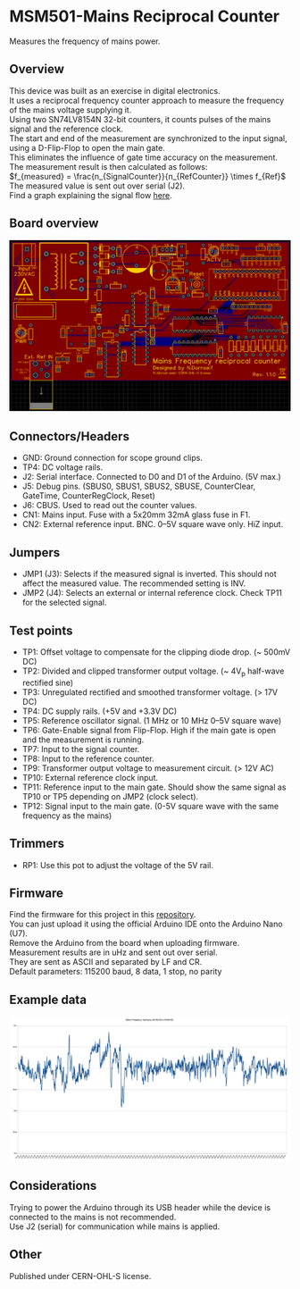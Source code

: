 # MSM501-Mains Reciprocal Counter
Measures the frequency of mains power.  

## Overview
This device was built as an exercise in digital electronics.  
It uses a reciprocal frequency counter approach to measure the frequency of the mains voltage supplying it.   
Using two SN74LV8154N 32-bit counters, it counts pulses of the mains signal and the reference clock.  
The start and end of the measurement are synchronized to the input signal, using a D-Flip-Flop to open the main gate.  
This eliminates the influence of gate time accuracy on the measurement.  
The measurement result is then calculated as follows:  
$f_{measured} = \frac{n_{SignalCounter}}{n_{RefCounter}} \times f_{Ref}$   
The measured value is sent out over serial (J2).  
Find a graph explaining the signal flow [here](Charts/Signalflow.pdf).  

## Board overview
![Topside of the circuit board](Images/board_overview.png)  

## Connectors/Headers
- GND: Ground connection for scope ground clips.  
- TP4: DC voltage rails.
- J2: Serial interface. Connected to D0 and D1 of the Arduino. (5V max.)
- J5: Debug pins. (SBUS0, SBUS1, SBUS2, SBUSE, CounterClear, GateTime, CounterRegClock, Reset)
- J6: CBUS. Used to read out the counter values.
- CN1: Mains input. Fuse with a 5x20mm 32mA glass fuse in F1.
- CN2: External reference input. BNC. 0–5V square wave only. HiZ input.

## Jumpers
- JMP1 (J3): Selects if the measured signal is inverted. This should not affect the measured value. The recommended setting is INV.
- JMP2 (J4): Selects an external or internal reference clock. Check TP11 for the selected signal.

## Test points
- TP1:  Offset voltage to compensate for the clipping diode drop. (~ 500mV DC)
- TP2:  Divided and clipped transformer output voltage. (~ 4V<sub>p</sub> half-wave rectified sine)
- TP3:  Unregulated rectified and smoothed transformer voltage. (> 17V DC)
- TP4:  DC supply rails. (+5V and +3.3V DC)
- TP5:  Reference oscillator signal. (1 MHz or 10 MHz 0–5V square wave)
- TP6:  Gate-Enable signal from Flip-Flop. High if the main gate is open and the measurement is running.
- TP7:  Input to the signal counter.
- TP8:  Input to the reference counter.
- TP9:  Transformer output voltage to measurement circuit. (> 12V AC)
- TP10: External reference clock input.
- TP11: Reference input to the main gate. Should show the same signal as TP10 or TP5 depending on JMP2 (clock select).
- TP12: Signal input to the main gate. (0-5V square wave with the same frequency as the mains)

## Trimmers
- RP1:  Use this pot to adjust the voltage of the 5V rail.  

## Firmware 
Find the firmware for this project in this [repository](https://github.com/ndornseif/MSM501-Firmware).  
You can just upload it using the official Arduino IDE onto the Arduino Nano (U7).  
Remove the Arduino from the board when uploading firmware.  
Measurement results are in uHz and sent out over serial.  
They are sent as ASCII and separated by LF and CR.   
Default parameters: 115200 baud, 8 data, 1 stop, no parity  

## Example data
![Mains Frequency in Germany](Images/freq_23-06-03.png)

## Considerations
Trying to power the Arduino through its USB header while the device is connected to the mains is not recommended.  
Use J2 (serial) for communication while mains is applied.  

## Other
Published under CERN-OHL-S license. 